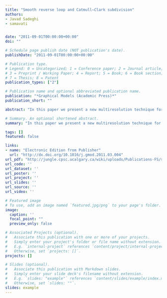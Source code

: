 ```yaml
---
title: "Smooth reverse loop and Catmull–Clark subdivision"
authors:
- Javad Sadeghi
- samavati


date: "2011-09-01T00:00:00+00:00"
doi: ""

# Schedule page publish date (NOT publication's date).
publishDate: "2011-09-01T00:00:00+00:00"

# Publication type.
# Legend: 0 = Uncategorized; 1 = Conference paper; 2 = Journal article;
# 3 = Preprint / Working Paper; 4 = Report; 5 = Book; 6 = Book section;
# 7 = Thesis; 8 = Patent
publication_types: ["2"]

# Publication name and optional abbreviated publication name.
publication: "*Graphical Models (Academic Press)*"
publication_short: ""

abstract: "In this paper we present a new multiresolution technique for general topology surfaces based on reversing subdivision with energy minimization. We first introduce a general reverse subdivision approach that starts from a trial set of biorthogonal multiresolution filters and refines the resulting coarse points using local masks. The refinement step tries to find a good approximation of the fine points while minimizing the local energy of the coarse points in a least-squares sense. This approach is then used to find smooth reverse of the Loop and Catmull–Clark subdivisions. We discuss the advantages of using this technique in various surface editing and synthesis applications."

# Summary. An optional shortened abstract.
summary: "In this paper we present a new multiresolution technique for general topology surfaces based on reversing subdivision with energy minimization. We first introduce a general reverse subdivision approach that starts from a trial set of biorthogonal multiresolution filters and refines the resulting coarse points using local masks. The refinement step tries to find a good approximation of the fine points while minimizing the local energy of the coarse points in a least-squares sense. This approach i..."

tags: []
featured: false

links:
- name: "Electronic Edition from Publisher"
  url: "http://dx.doi.org/10.1016/j.gmod.2011.03.004"
url_pdf: "http://jungle.cpsc.ucalgary.ca/wiki/uploads/Publications-FS/smooth-rev-loop-cc-gm2011-sadeghi.pdf"
url_code: ''
url_dataset: ''
url_poster: ''
url_project: ''
url_slides: ''
url_source: ''
url_video: ''

# Featured image
# To use, add an image named `featured.jpg/png` to your page's folder. 
image:
  caption: ''
  focal_point: ""
  preview_only: false

# Associated Projects (optional).
#   Associate this publication with one or more of your projects.
#   Simply enter your project's folder or file name without extension.
#   E.g. `internal-project` references `content/project/internal-project/index.md`.
#   Otherwise, set `projects: []`.
projects: []

# Slides (optional).
#   Associate this publication with Markdown slides.
#   Simply enter your slide deck's filename without extension.
#   E.g. `slides: "example"` references `content/slides/example/index.md`.
#   Otherwise, set `slides: ""`.
slides: example
---
```


